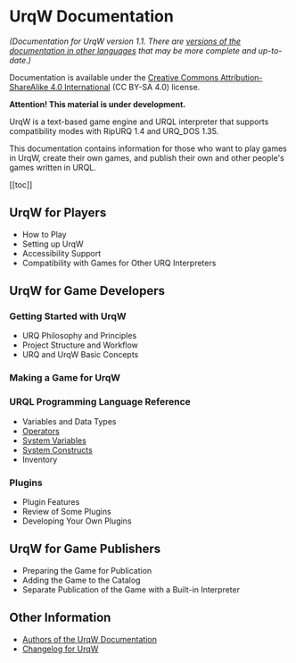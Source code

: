<!--
    Copyright (C) 2025 Nikita Tseykovets <tseikovets@rambler.ru>
    This file is part of UrqW Documentation.
    SPDX-License-Identifier: CC-BY-SA-4.0
-->

# UrqW Documentation

*(Documentation for UrqW version 1.1. There are [versions of the documentation in other languages](../index.md) that may be more complete and up-to-date.)*

Documentation is available under the [Creative Commons Attribution-ShareAlike 4.0 International](../../LICENSE.CC-BY-SA-4.0.txt) (CC BY-SA 4.0) license.

**Attention! This material is under development.**

UrqW is a text-based game engine and URQL interpreter that supports compatibility modes with RipURQ 1.4 and URQ_DOS 1.35.

This documentation contains information for those who want to play games in UrqW, create their own games, and publish their own and other people's games written in URQL.

[[toc]]

## UrqW for Players

* How to Play
* Setting up UrqW
* Accessibility Support
* Compatibility with Games for Other URQ Interpreters

## UrqW for Game Developers

### Getting Started with UrqW

* URQ Philosophy and Principles
* Project Structure and Workflow
* URQ and UrqW Basic Concepts

### Making a Game for UrqW

### URQL Programming Language Reference

* Variables and Data Types
* [Operators](developer/operators.md)
* [System Variables](developer/system_variables.md)
* [System Constructs](developer/system_constructs.md)
* Inventory

### Plugins

* Plugin Features
* Review of Some Plugins
* Developing Your Own Plugins

## UrqW for Game Publishers

* Preparing the Game for Publication
* Adding the Game to the Catalog
* Separate Publication of the Game with a Built-in Interpreter

## Other Information

* [Authors of the UrqW Documentation](other/authors.md)
* [Changelog for UrqW](../../CHANGELOG.md)
